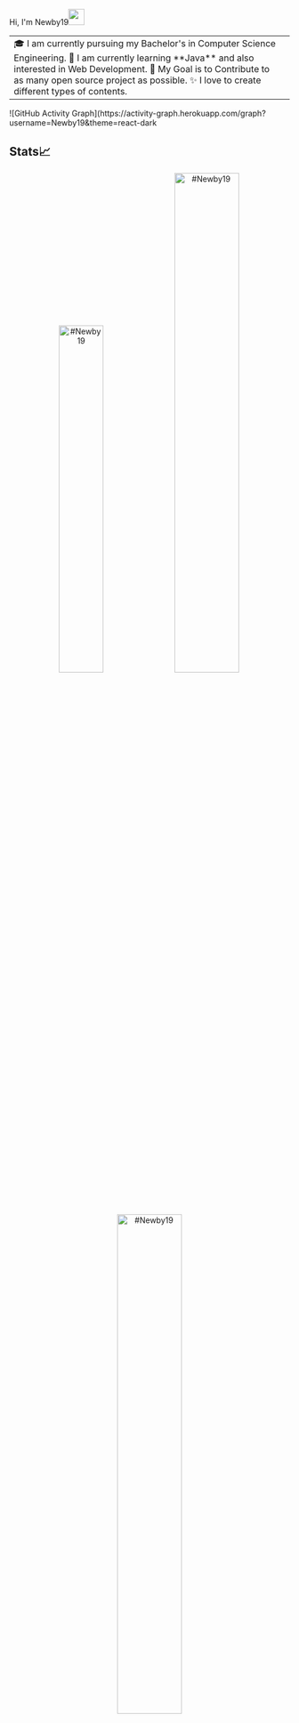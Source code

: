 Hi, I'm Newby19<img src="https://github.com/TheDudeThatCode/TheDudeThatCode/blob/master/Assets/Hi.gif" width="29px">
<table>
  <tr>
    <td valign="center">
      🎓 I am currently pursuing my Bachelor's in Computer Science Engineering.
      🌱 I am currently learning **Java** and also interested in Web Development.
      🎯 My Goal is to Contribute to as many open source project as possible.
      ✨ I love to create different types of contents.
<td >

    
    
  </tr>
  </table>
![GitHub Activity Graph](https://activity-graph.herokuapp.com/graph?username=Newby19&theme=react-dark

## Stats📈
<p align="center">
<img width="40%" src="https://github-readme-stats.vercel.app/api/top-langs?username=#Newby19&show_icons=true&theme=dracula&title_color=ff8000&text_color=ffffff&bg_color=6a6a6a&locale=en&layout=compact&hide_border=true" alt="#Newby19" /> 
<img width="48%" src="https://github-readme-stats.vercel.app/api?username=#Newby19&show_icons=true&theme=dracula&title_color=ff8000&text_color=ffffff&bg_color=6a6a6a&locale=en&hide_border=true" alt="#Newby19" />
<img width="48%" src="https://github-readme-streak-stats.herokuapp.com/?user=#Newby19&theme=highcontrast&hide_border=true" alt="#Newby19" />
</p>

name: Update README

on:
  schedule:
    - cron: '*/30 * * * *'
  workflow_dispatch:

jobs:
  build:
    runs-on: ubuntu-latest
    name: Update this repo's README with recent activity

    steps:
      - uses: actions/checkout@v2
      - uses: jamesgeorge007/github-activity-readme@master
        env:
          GITHUB_TOKEN: ${{ secrets.GITHUB_TOKEN }}